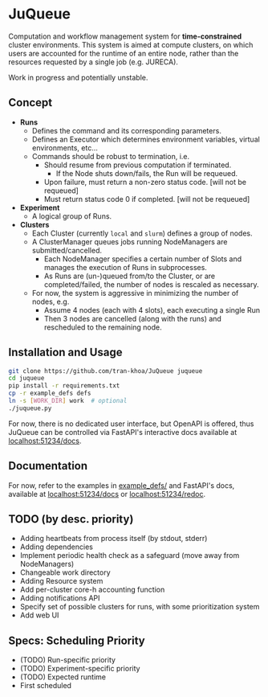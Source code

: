 # JuQueue
Computation and workflow management system for **time-constrained** cluster environments.
This system is aimed at compute clusters, on which users are accounted for the runtime of an entire node, 
rather than the resources requested by a single job (e.g. JURECA).

Work in progress and potentially unstable.

## Concept
- **Runs**
  - Defines the command and its corresponding parameters.
  - Defines an Executor which determines environment variables, virtual environments, etc...
  - Commands should be robust to termination, i.e.  
    - Should resume from previous computation if terminated.
      - If the Node shuts down/fails, the Run will be requeued.
    - Upon failure, must return a non-zero status code. [will not be requeued]
    - Must return status code 0 if completed. [will not be requeued]
- **Experiment**
  - A logical group of Runs.
- **Clusters**
  - Each Cluster (currently `local` and `slurm`) defines a group of nodes.
  - A ClusterManager queues jobs running NodeManagers are submitted/cancelled.
    - Each NodeManager specifies a certain number of Slots and manages the execution of Runs in subprocesses.
    - As Runs are (un-)queued from/to the Cluster, or are completed/failed, the number of nodes is rescaled as necessary.
  - For now, the system is aggressive in minimizing the number of nodes, e.g.
    - Assume 4 nodes (each with 4 slots), each executing a single Run
    - Then 3 nodes are cancelled (along with the runs) and rescheduled to the remaining node. 

## Installation and Usage
```bash
git clone https://github.com/tran-khoa/JuQueue juqueue
cd juqueue
pip install -r requirements.txt
cp -r example_defs defs
ln -s [WORK_DIR] work  # optional
./juqueue.py
```
For now, there is no dedicated user interface, but OpenAPI is offered, 
thus JuQueue can be controlled via FastAPI's interactive docs 
available at [localhost:51234/docs](http://localhost:51234/docs).

## Documentation
For now, refer to the examples in [example_defs/](./example_defs) and FastAPI's docs,
available at [localhost:51234/docs](http://localhost:51234/docs)
or [localhost:51234/redoc](http://localhost:51234/redoc).

## TODO (by desc. priority)
- Adding heartbeats from process itself (by stdout, stderr)
- Adding dependencies
- Implement periodic health check as a safeguard (move away from NodeManagers)
- Changeable work directory
- Adding Resource system
- Add per-cluster core-h accounting function
- Adding notifications API
- Specify set of possible clusters for runs, with some prioritization system
- Add web UI

## Specs: Scheduling Priority
- (TODO) Run-specific priority
- (TODO) Experiment-specific priority
- (TODO) Expected runtime
- First scheduled
